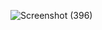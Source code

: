 ![Screenshot (396)](https://github.com/Berlinshaju/CCNA/assets/66897078/a20068ec-b519-48d4-994f-b886ed9ea491)
